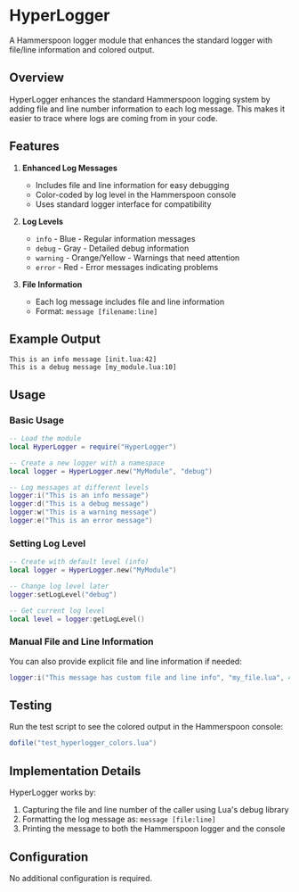 # HyperLogger

A Hammerspoon logger module that enhances the standard logger with file/line information and colored output.

## Overview

HyperLogger enhances the standard Hammerspoon logging system by adding file and line number information to each log message. This makes it easier to trace where logs are coming from in your code.

## Features

1. **Enhanced Log Messages**
   - Includes file and line information for easy debugging
   - Color-coded by log level in the Hammerspoon console
   - Uses standard logger interface for compatibility

2. **Log Levels**
   - `info` - Blue - Regular information messages
   - `debug` - Gray - Detailed debug information
   - `warning` - Orange/Yellow - Warnings that need attention
   - `error` - Red - Error messages indicating problems

3. **File Information**
   - Each log message includes file and line information
   - Format: `message [filename:line]`

## Example Output

```
This is an info message [init.lua:42]
This is a debug message [my_module.lua:10]
```

## Usage

### Basic Usage

```lua
-- Load the module
local HyperLogger = require("HyperLogger")

-- Create a new logger with a namespace
local logger = HyperLogger.new("MyModule", "debug")

-- Log messages at different levels
logger:i("This is an info message")
logger:d("This is a debug message")
logger:w("This is a warning message")
logger:e("This is an error message")
```

### Setting Log Level

```lua
-- Create with default level (info)
local logger = HyperLogger.new("MyModule")

-- Change log level later
logger:setLogLevel("debug")

-- Get current log level
local level = logger:getLogLevel()
```

### Manual File and Line Information

You can also provide explicit file and line information if needed:

```lua
logger:i("This message has custom file and line info", "my_file.lua", 42)
```

## Testing

Run the test script to see the colored output in the Hammerspoon console:

```lua
dofile("test_hyperlogger_colors.lua")
```

## Implementation Details

HyperLogger works by:

1. Capturing the file and line number of the caller using Lua's debug library
2. Formatting the log message as: `message [file:line]`
3. Printing the message to both the Hammerspoon logger and the console

## Configuration

No additional configuration is required.
